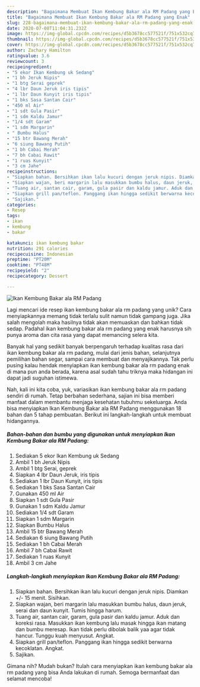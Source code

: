 ```yaml
---
description: "Bagaimana Membuat Ikan Kembung Bakar ala RM Padang yang Enak"
title: "Bagaimana Membuat Ikan Kembung Bakar ala RM Padang yang Enak"
slug: 228-bagaimana-membuat-ikan-kembung-bakar-ala-rm-padang-yang-enak
date: 2020-07-08T11:04:31.232Z
image: https://img-global.cpcdn.com/recipes/d5b3678cc577521f/751x532cq70/ikan-kembung-bakar-ala-rm-padang-foto-resep-utama.jpg
thumbnail: https://img-global.cpcdn.com/recipes/d5b3678cc577521f/751x532cq70/ikan-kembung-bakar-ala-rm-padang-foto-resep-utama.jpg
cover: https://img-global.cpcdn.com/recipes/d5b3678cc577521f/751x532cq70/ikan-kembung-bakar-ala-rm-padang-foto-resep-utama.jpg
author: Zachary Hamilton
ratingvalue: 3.6
reviewcount: 3
recipeingredient:
- "5 ekor Ikan Kembung uk Sedang"
- "1 bh Jeruk Nipis"
- "1 btg Serai geprek"
- "4 lbr Daun Jeruk iris tipis"
- "1 lbr Daun Kunyit iris tipis"
- "1 bks Sasa Santan Cair"
- "450 ml Air"
- "1 sdt Gula Pasir"
- "1 sdm Kaldu Jamur"
- "1/4 sdt Garam"
- "1 sdm Margarin"
- " Bumbu Halus"
- "15 btr Bawang Merah"
- "6 siung Bawang Putih"
- "1 bh Cabai Merah"
- "7 bh Cabai Rawit"
- "1 ruas Kunyit"
- "3 cm Jahe"
recipeinstructions:
- "Siapkan bahan. Bersihkan ikan lalu kucuri dengan jeruk nipis. Diamkan +/- 15 menit. Sisihkan."
- "Siapkan wajan, beri margarin lalu masukkan bumbu halus, daun jeruk, serai dan daun kunyit. Tumis hingga harum."
- "Tuang air, santan cair, garam, gula pasir dan kaldu jamur. Aduk dan koreksi rasa. Masukkan ikan kembung lalu masak hingga ikan matang dan bumbu meresap. Ikan tidak perlu dibolak balik yaa agar tidak hancur. Tunggu kuah menyusut. Angkat."
- "Siapkan grill pan/teflon. Panggang ikan hingga sedikit berwarna kecoklatan. Angkat."
- "Sajikan."
categories:
- Resep
tags:
- ikan
- kembung
- bakar

katakunci: ikan kembung bakar 
nutrition: 291 calories
recipecuisine: Indonesian
preptime: "PT20M"
cooktime: "PT48M"
recipeyield: "2"
recipecategory: Dessert

---
```



![Ikan Kembung Bakar ala RM Padang](https://img-global.cpcdn.com/recipes/d5b3678cc577521f/751x532cq70/ikan-kembung-bakar-ala-rm-padang-foto-resep-utama.jpg)

Lagi mencari ide resep ikan kembung bakar ala rm padang yang unik? Cara menyiapkannya memang tidak terlalu sulit namun tidak gampang juga. Jika salah mengolah maka hasilnya tidak akan memuaskan dan bahkan tidak sedap. Padahal ikan kembung bakar ala rm padang yang enak harusnya sih punya aroma dan cita rasa yang dapat memancing selera kita.

Banyak hal yang sedikit banyak berpengaruh terhadap kualitas rasa dari ikan kembung bakar ala rm padang, mulai dari jenis bahan, selanjutnya pemilihan bahan segar, sampai cara membuat dan menyajikannya. Tak perlu pusing kalau hendak menyiapkan ikan kembung bakar ala rm padang enak di mana pun anda berada, karena asal sudah tahu triknya maka hidangan ini dapat jadi suguhan istimewa.




Nah, kali ini kita coba, yuk, variasikan ikan kembung bakar ala rm padang sendiri di rumah. Tetap berbahan sederhana, sajian ini bisa memberi manfaat dalam membantu menjaga kesehatan tubuhmu sekeluarga. Anda bisa menyiapkan Ikan Kembung Bakar ala RM Padang menggunakan 18 bahan dan 5 tahap pembuatan. Berikut ini langkah-langkah untuk membuat hidangannya.

<!--inarticleads1-->

##### Bahan-bahan dan bumbu yang digunakan untuk menyiapkan Ikan Kembung Bakar ala RM Padang:

1. Sediakan 5 ekor Ikan Kembung uk Sedang
1. Ambil 1 bh Jeruk Nipis
1. Ambil 1 btg Serai, geprek
1. Siapkan 4 lbr Daun Jeruk, iris tipis
1. Sediakan 1 lbr Daun Kunyit, iris tipis
1. Sediakan 1 bks Sasa Santan Cair
1. Gunakan 450 ml Air
1. Siapkan 1 sdt Gula Pasir
1. Gunakan 1 sdm Kaldu Jamur
1. Sediakan 1/4 sdt Garam
1. Siapkan 1 sdm Margarin
1. Siapkan  Bumbu Halus
1. Ambil 15 btr Bawang Merah
1. Sediakan 6 siung Bawang Putih
1. Sediakan 1 bh Cabai Merah
1. Ambil 7 bh Cabai Rawit
1. Sediakan 1 ruas Kunyit
1. Ambil 3 cm Jahe




<!--inarticleads2-->

##### Langkah-langkah menyiapkan Ikan Kembung Bakar ala RM Padang:

1. Siapkan bahan. Bersihkan ikan lalu kucuri dengan jeruk nipis. Diamkan +/- 15 menit. Sisihkan.
1. Siapkan wajan, beri margarin lalu masukkan bumbu halus, daun jeruk, serai dan daun kunyit. Tumis hingga harum.
1. Tuang air, santan cair, garam, gula pasir dan kaldu jamur. Aduk dan koreksi rasa. Masukkan ikan kembung lalu masak hingga ikan matang dan bumbu meresap. Ikan tidak perlu dibolak balik yaa agar tidak hancur. Tunggu kuah menyusut. Angkat.
1. Siapkan grill pan/teflon. Panggang ikan hingga sedikit berwarna kecoklatan. Angkat.
1. Sajikan.




Gimana nih? Mudah bukan? Itulah cara menyiapkan ikan kembung bakar ala rm padang yang bisa Anda lakukan di rumah. Semoga bermanfaat dan selamat mencoba!
